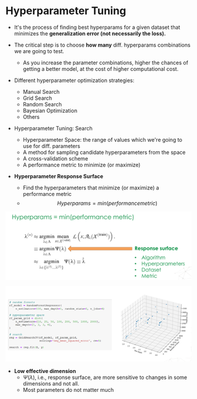# Hyperparameter Tuning

- It's the process of finding best hyperparams for a given dataset that minimizes the **generalization error (not necessarily the loss).**

- The critical step is to choose **how many** diff. hyperparams combinations we are going to test.
  - As you increase the parameter combinations, higher the chances of getting a better model, at the cost of higher computational cost.

- Different hyperparameter optimization strategies:
  - Manual Search
  - Grid Search
  - Random Search
  - Bayesian Optimization
  - Others

- Hyperparameter Tuning: Search
  - Hyperparameter Space: the range of values which we're going to use for diff. parameters
  - A method for sampling candidate hyperparameters from the space
  - A cross-validation scheme
  - A performance metric to minimize (or maximize)

- **Hyperparameter Response Surface**
  - Find the hyperparameters that minimize (or maximize) a performance metric 
  - $$Hyperparams = min(performance metric)$$

![response-surface](./assets/response-surface.png)

![response-surface-example](./assets/response-surface-example.png)


- **Low effective dimension**
  - $\Psi(\lambda)$, i.e., response surface, are more sensitive to changes in some dimensions and not all.
  - Most parameters do not matter much

